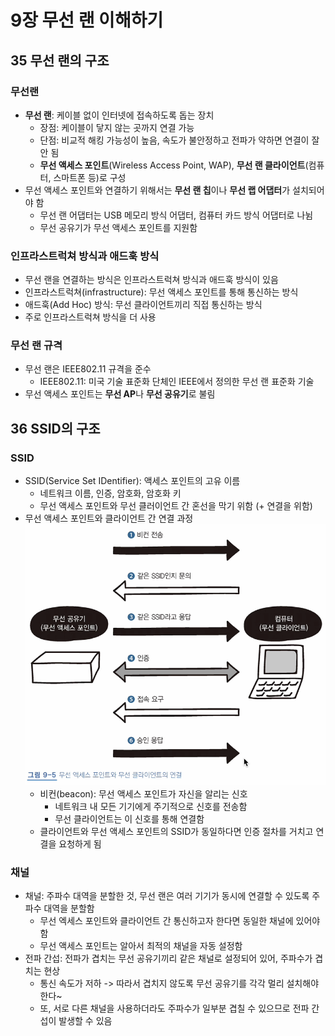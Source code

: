# 9장 무선 랜 이해하기

## 35 무선 랜의 구조

### 무선랜

- **무선 랜**: 케이블 없이 인터넷에 접속하도록 돕는 장치
  - 장점: 케이블이 닿지 않는 곳까지 연결 가능
  - 단점: 비교적 해킹 가능성이 높음, 속도가 불안정하고 전파가 약하면 연결이 잘 안 됨
  - **무선 액세스 포인트**(Wireless Access Point, WAP), **무선 랜 클라이언트**(컴퓨터, 스마트폰 등)로 구성
- 무선 액세스 포인트와 연결하기 위해서는 **무선 랜 칩**이나 **무선 랩 어댑터**가 설치되어야 함
  - 무선 랜 어댑터는 USB 메모리 방식 어댑터, 컴퓨터 카드 방식 어댑터로 나뉨
  - 무선 공유기가 무선 액세스 포인트를 지원함

### 인프라스트럭쳐 방식과 애드훅 방식

- 무선 랜을 연결하는 방식은 인프라스트럭쳐 방식과 애드훅 방식이 있음
- 인프라스트럭쳐(infrastructure): 무선 액세스 포인트를 통해 통신하는 방식
- 애드훅(Add Hoc) 방식: 무선 클라이언트끼리 직접 통신하는 방식
- 주로 인프라스트럭쳐 방식을 더 사용

### 무선 랜 규격

- 무선 랜은 IEEE802.11 규격을 준수
  - IEEE802.11: 미국 기술 표준화 단체인 IEEE에서 정의한 무선 랜 표준화 기술
- 무선 액세스 포인트는 **무선 AP**나 **무선 공유기**로 불림


## 36 SSID의 구조

### SSID

- SSID(Service Set IDentifier): 액세스 포인트의 고유 이름
  - 네트워크 이름, 인증, 암호화, 암호화 키
  - 무선 액세스 포인트와 무선 클러이언트 간 혼선을 막기 위함 (+ 연결을 위함)
- 무선 액세스 포인트와 클라이언트 간 연결 과정  
![image](picture/WAP와_클라이언트_간_연결.png)
  - 비컨(beacon): 무선 액세스 포인트가 자신을 알리는 신호
    - 네트워크 내 모든 기기에게 주기적으로 신호를 전송함
    - 무선 클라이언트는 이 신호를 통해 연결함
  - 클라이언트와 무선 액세스 포인트의 SSID가 동일하다면 인증 절차를 거치고 연결을 요청하게 됨

### 채널

- 채널: 주파수 대역을 분할한 것, 무선 랜은 여러 기기가 동시에 연결할 수 있도록 주파수 대역을 분할함
  - 무선 엑세스 포인트와 클라이언트 간 통신하고자 한다면 동일한 채널에 있어야 함
  - 무선 액세스 포인트는 알아서 최적의 채널을 자동 설정함
- 전파 간섭: 전파가 겹치는 무선 공유기끼리 같은 채널로 설정되어 있어, 주파수가 겹치는 현상
  - 통신 속도가 저하 -> 따라서 겹치지 않도록 무선 공유기를 각각 멀리 설치해야 한다~
  - 또, 서로 다른 채널을 사용하더라도 주파수가 일부분 겹칠 수 있으므로 전파 간섭이 발생할 수 있음
